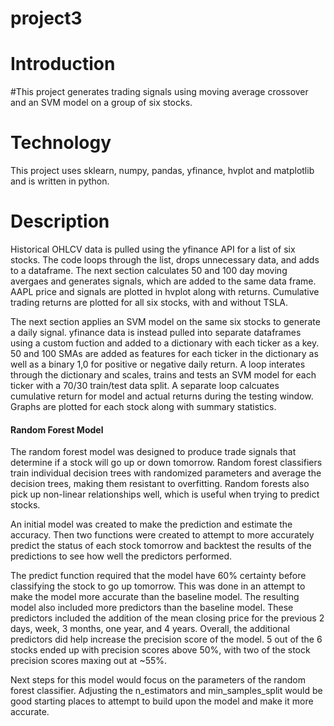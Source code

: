# project3

# Introduction
#This project generates trading signals using moving average crossover and an SVM model on a group of six stocks. 

# Technology
This project uses sklearn, numpy, pandas, yfinance, hvplot and matplotlib and is written in python.

# Description
Historical OHLCV data is pulled using the yfinance API for a list of six stocks. The code loops through the list, drops unnecessary data, and adds to a dataframe. The next section calculates 50 and 100 day moving avergaes and generates signals, which are added to the same data frame. AAPL price and signals are plotted in hvplot along with returns. Cumulative trading returns are plotted for all six stocks, with and without TSLA.

The next section applies an SVM model on the same six stocks to generate a daily signal. yfinance data is instead pulled into separate dataframes using a custom fuction and added to a dictionary with each ticker as a key. 50 and 100 SMAs are added as features for each ticker in the dictionary as well as a binary 1,0 for positive or negative daily return. A loop interates through the dictionary and scales, trains and tests an SVM model for each ticker with a 70/30 train/test data split. A separate loop calcuates cumulative return for model and actual returns during the testing window. Graphs are plotted for each stock along with summary statistics. 

#### Random Forest Model
The random forest model was designed to produce trade signals that determine if a stock will go up or down tomorrow. Random forest classifiers train individual decision trees with randomized parameters and average the decision trees, making them resistant to overfitting. Random forests also pick up non-linear relationships well, which is useful when trying to predict stocks. 

An initial model was created to make the prediction and estimate the accuracy. Then two functions were created to attempt to more accurately predict the status of each stock tomorrow and backtest the results of the predictions to see how well the predictors performed.

The predict function required that the model have 60% certainty before classifying the stock to go up tomorrow. This was done in an attempt to make the model more accurate than the baseline model. The resulting model also included more predictors than the baseline model. These predictors included the addition of the mean closing price for the previous 2 days, week, 3 months, one year, and 4 years. Overall, the additional predictors did help increase the precision score of the model. 5 out of the 6 stocks ended up with precision scores above 50%, with two of the stock precision scores maxing out at ~55%. 

Next steps for this model would focus on the parameters of the random forest classifier. Adjusting the n_estimators and min_samples_split would be good starting places to attempt to build upon the model and make it more accurate. 
